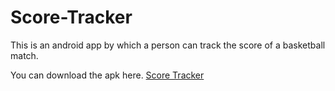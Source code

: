 # Score-Tracker
This is an android app by which a person can track the score of a basketball match.

You can download the apk here. [Score Tracker](https://github.com/infiniteoverflow/Score-Tracker/blob/master/app/app-debug.apk?raw=true)
